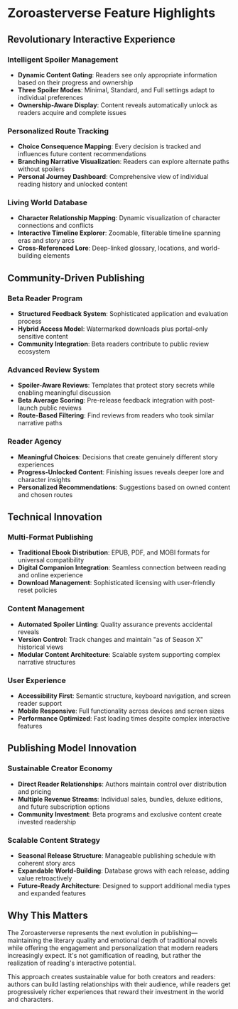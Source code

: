 # Zoroasterverse Feature Highlights

## Revolutionary Interactive Experience

### Intelligent Spoiler Management
- **Dynamic Content Gating**: Readers see only appropriate information based on their progress and ownership
- **Three Spoiler Modes**: Minimal, Standard, and Full settings adapt to individual preferences
- **Ownership-Aware Display**: Content reveals automatically unlock as readers acquire and complete issues

### Personalized Route Tracking
- **Choice Consequence Mapping**: Every decision is tracked and influences future content recommendations
- **Branching Narrative Visualization**: Readers can explore alternate paths without spoilers
- **Personal Journey Dashboard**: Comprehensive view of individual reading history and unlocked content

### Living World Database
- **Character Relationship Mapping**: Dynamic visualization of character connections and conflicts
- **Interactive Timeline Explorer**: Zoomable, filterable timeline spanning eras and story arcs
- **Cross-Referenced Lore**: Deep-linked glossary, locations, and world-building elements

## Community-Driven Publishing

### Beta Reader Program
- **Structured Feedback System**: Sophisticated application and evaluation process
- **Hybrid Access Model**: Watermarked downloads plus portal-only sensitive content
- **Community Integration**: Beta readers contribute to public review ecosystem

### Advanced Review System
- **Spoiler-Aware Reviews**: Templates that protect story secrets while enabling meaningful discussion
- **Beta Average Scoring**: Pre-release feedback integration with post-launch public reviews
- **Route-Based Filtering**: Find reviews from readers who took similar narrative paths

### Reader Agency
- **Meaningful Choices**: Decisions that create genuinely different story experiences
- **Progress-Unlocked Content**: Finishing issues reveals deeper lore and character insights
- **Personalized Recommendations**: Suggestions based on owned content and chosen routes

## Technical Innovation

### Multi-Format Publishing
- **Traditional Ebook Distribution**: EPUB, PDF, and MOBI formats for universal compatibility
- **Digital Companion Integration**: Seamless connection between reading and online experience
- **Download Management**: Sophisticated licensing with user-friendly reset policies

### Content Management
- **Automated Spoiler Linting**: Quality assurance prevents accidental reveals
- **Version Control**: Track changes and maintain "as of Season X" historical views
- **Modular Content Architecture**: Scalable system supporting complex narrative structures

### User Experience
- **Accessibility First**: Semantic structure, keyboard navigation, and screen reader support
- **Mobile Responsive**: Full functionality across devices and screen sizes
- **Performance Optimized**: Fast loading times despite complex interactive features

## Publishing Model Innovation

### Sustainable Creator Economy
- **Direct Reader Relationships**: Authors maintain control over distribution and pricing
- **Multiple Revenue Streams**: Individual sales, bundles, deluxe editions, and future subscription options
- **Community Investment**: Beta programs and exclusive content create invested readership

### Scalable Content Strategy
- **Seasonal Release Structure**: Manageable publishing schedule with coherent story arcs
- **Expandable World-Building**: Database grows with each release, adding value retroactively
- **Future-Ready Architecture**: Designed to support additional media types and expanded features

## Why This Matters

The Zoroasterverse represents the next evolution in publishing—maintaining the literary quality and emotional depth of traditional novels while offering the engagement and personalization that modern readers increasingly expect. It's not gamification of reading, but rather the realization of reading's interactive potential.

This approach creates sustainable value for both creators and readers: authors can build lasting relationships with their audience, while readers get progressively richer experiences that reward their investment in the world and characters.